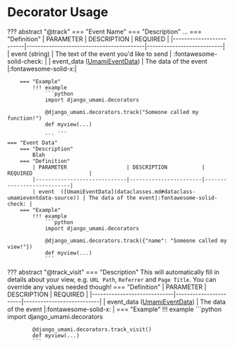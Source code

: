 # Decorator Usage

??? abstract "@track"
    === "Event Name"
        === "Description"
            ...
        === "Definition"
            | PARAMETER               | DESCRIPTION                              | REQUIRED                  |
            |-------------------------|------------------------------------------|---------------------------|
            | event  (string)         | The text of the event you'd like to send | :fontawesome-solid-check: |
            | event_data ([UmamiEventData](dataclasses.md#dataclass-umamieventdata-source)) | The data of the event |:fontawesome-solid-x:|

        === "Example"
            !!! example
                ```python
                import django_umami.decorators
                
                @django_umami.decorators.track("Someone called my function!")
                def myview(...)
                    ...
                ```
    === "Event Data"
        === "Description"
            Blah
        === "Definition"
            | PARAMETER                   | DESCRIPTION           | REQUIRED                  |
            |-----------------------------|-----------------------|---------------------------|
            | event  ([UmamiEventData](dataclasses.md#dataclass-umamieventdata-source)) | The data of the event|:fontawesome-solid-check: |
        === "Example"
            !!! example
                ```python
                import django_umami.decorators
                
                @django_umami.decorators.track({"name": "Someone called my view!"})
                def myview(...)
                ```


??? abstract "@track_visit"
    === "Description"
        This will automatically fill in details about your view, e.g. `URL Path`, `Referrer` and `Page Title`.
        You can override any values needed though!
    === "Definition"
        | PARAMETER                   | DESCRIPTION           | REQUIRED                  |
        |-----------------------------|-----------------------|---------------------------|
        | event_data  ([UmamiEventData](dataclasses.md#dataclass-umamieventdata-source)) | The data of the event |:fontawesome-solid-x: |
    === "Example"
        !!! example
            ```python
            import django_umami.decorators
            
            @django_umami.decorators.track_visit()
            def myview(...)
            ```